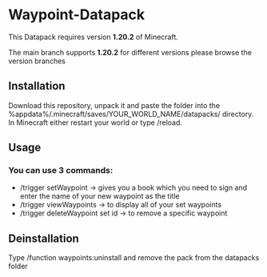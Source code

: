 # Waypoint-Datapack
This Datapack requires version **1.20.2** of Minecraft.

The main branch supports **1.20.2** for different versions please browse the version branches

## Installation
Download this repository, unpack it and paste the folder into the %appdata%/.minecraft/saves/YOUR_WORLD_NAME/datapacks/ directory.
In Minecraft either restart your world or type /reload.

## Usage

### You can use 3 commands:

* /trigger setWaypoint -> gives you a book which you need to sign and enter the name of your new waypoint as the title
* /trigger viewWaypoints -> to display all of your set waypoints
* /trigger deleteWaypoint set id -> to remove a specific waypoint

## Deinstallation
Type /function waypoints:uninstall
and remove the pack from the datapacks folder
